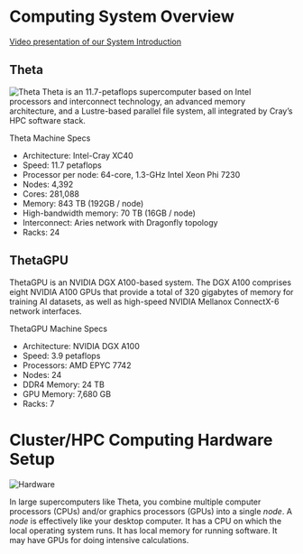 # Computing System Overview

[Video presentation of our System Introduction](https://www.alcf.anl.gov/support-center/training-assets/getting-started-theta)

## Theta
![Theta](https://www.alcf.anl.gov/sites/default/files/styles/965x543/public/2019-10/09_ALCF-Theta_111016_rgb.jpg?itok=lcvZKE6k)
Theta is an 11.7-petaflops supercomputer based on Intel processors and interconnect technology, an advanced memory architecture, and a Lustre-based parallel file system, all integrated by Cray’s HPC software stack.

Theta Machine Specs
* Architecture:  Intel-Cray XC40
* Speed: 11.7 petaflops
* Processor per node: 64-core, 1.3-GHz Intel Xeon Phi 7230
* Nodes: 4,392
* Cores: 281,088
* Memory: 843 TB (192GB / node)
* High-bandwidth memory: 70 TB (16GB / node)
* Interconnect: Aries network with Dragonfly topology
* Racks: 24

## ThetaGPU
ThetaGPU is an NVIDIA DGX A100-based system. The DGX A100 comprises eight NVIDIA A100 GPUs that provide a total of 320 gigabytes of memory for training AI datasets, as well as high-speed NVIDIA Mellanox ConnectX-6 network interfaces.

ThetaGPU Machine Specs
* Architecture: NVIDIA DGX A100
* Speed: 3.9 petaflops
* Processors: AMD EPYC 7742
* Nodes: 24
* DDR4 Memory: 24 TB
* GPU Memory: 7,680 GB
* Racks: 7


# Cluster/HPC Computing Hardware Setup

![Hardware](https://user-images.githubusercontent.com/10742392/138757649-5a780c4c-b185-4a3b-9a41-7490fe8da777.png)

In large supercomputers like Theta, you combine multiple computer processors (CPUs) and/or graphics processors (GPUs) into a single _node_. A _node_ is effectively like your desktop computer. It has a CPU on which the local operating system runs. It has local memory for running software. It may have GPUs for doing intensive calculations. 
